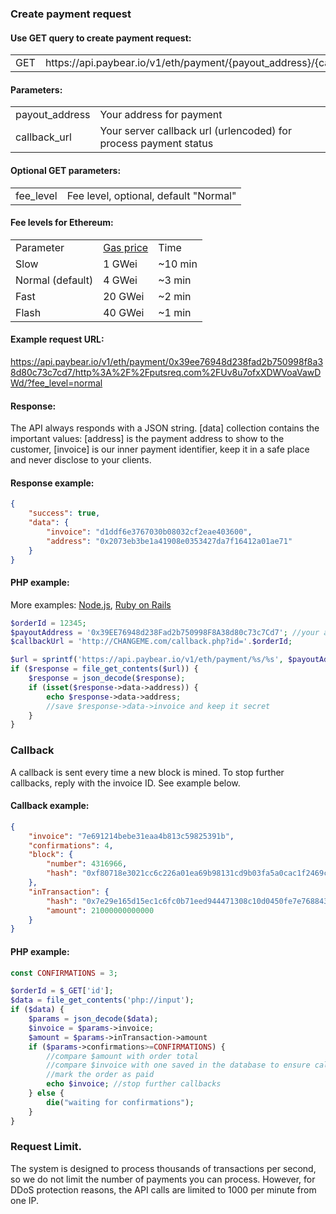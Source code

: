 <h3>Create payment request</h3>
<h4>Use GET query to create payment request:</h4>
<table border="0" cellspacing="0" cellpadding="10" >
        <tbody><tr>
            <td>GET</td>
            <td>https://api.paybear.io/v1/eth/payment/{payout_address}/{callback_url}</td>
        </tr>
    </tbody>
</table>
<h4>Parameters:</h4>
<table>
  <tbody>
  <tr>
    <td>payout_address</td>
    <td>Your address for payment</td>
  </tr>
  <tr>
      <td>callback_url</td>
      <td>Your server callback url (urlencoded) for process payment status</td>
  </tr>
</tbody></table>
<h4>Optional GET parameters:</h4>
<table>
  <tr>
    <td>fee_level</td>
    <td>Fee level, optional, default "Normal"</td>
  </tr>
</table>
<h4>Fee levels for Ethereum:</h4>
<table>
    <tr><td>Parameter</td><td><a href="http://ethgasstation.info/FAQpage.php">Gas price</a></td><td>Time</td></tr>
    <tr><td>Slow</td><td>1 GWei</td><td>~10 min</td></tr>
    <tr><td>Normal (default)</td><td>4 GWei</td><td>~3 min</td></tr>
    <tr><td>Fast</td><td>20 GWei</td><td>~2 min</td></tr>
    <tr><td>Flash</td><td>40 GWei</td><td>~1 min</td></tr>
</table>
<h4>Example request URL:</h4>
<a href="https://api.paybear.io/v1/eth/payment/0x39ee76948d238fad2b750998f8a38d80c73c7cd7/http%3A%2F%2Fputsreq.com%2FUv8u7ofxXDWVoaVawDWd/?fee_level=normal">
https://api.paybear.io/v1/eth/payment/0x39ee76948d238fad2b750998f8a38d80c73c7cd7/http%3A%2F%2Fputsreq.com%2FUv8u7ofxXDWVoaVawDWd/?fee_level=normal</a>
<h4>Response:</h4>
<p>The API always responds with a JSON string. [data] collection contains the important values: [address] is the payment address to show to the customer, [invoice] is our inner payment identifier, keep it in a safe place and never disclose to your clients.</p>
<h4>Response example:</h4>
<p>

```json
{
    "success": true,
    "data": {
        "invoice": "d1ddf6e3767030b08032cf2eae403600",
        "address": "0x2073eb3be1a41908e0353427da7f16412a01ae71"
    }
}
```

<h4>PHP example:</h4> More examples: <a href="nodejs">Node.js</a>, <a href="rails">Ruby on Rails</a>

```php
$orderId = 12345;
$payoutAddress = '0x39EE76948d238Fad2b750998F8A38d80c73c7Cd7'; //your address
$callbackUrl = 'http://CHANGEME.com/callback.php?id='.$orderId;

$url = sprintf('https://api.paybear.io/v1/eth/payment/%s/%s', $payoutAddress, urlencode($callbackUrl));
if ($response = file_get_contents($url)) {
    $response = json_decode($response);
    if (isset($response->data->address)) {
        echo $response->data->address;
        //save $response->data->invoice and keep it secret
    }
}
```

<h3>Callback</h3>
A callback is sent every time a new block is mined. To stop further callbacks, reply with the invoice ID. See example below.
<h4>Callback example:</h4>

```json
{
    "invoice": "7e691214bebe31eaa4b813c59825391b",
    "confirmations": 4,
    "block": {
        "number": 4316966,
        "hash": "0xf80718e3021cc6c226a01ea69b98131cd9b03fa5a0cac1f2469cc32d0f09e110"
    },
    "inTransaction": {
        "hash": "0x7e29e165d15ec1c6fc0b71eed944471308c10d0450fe7e768843241f944bdfde",
        "amount": 21000000000000
    }
}
```
<h4>PHP example:</h4>

```php
const CONFIRMATIONS = 3;

$orderId = $_GET['id'];
$data = file_get_contents('php://input');
if ($data) {
    $params = json_decode($data);
    $invoice = $params->invoice;
    $amount = $params->inTransaction->amount
    if ($params->confirmations>=CONFIRMATIONS) {
        //compare $amount with order total
        //compare $invoice with one saved in the database to ensure callback is legitimate
        //mark the order as paid
        echo $invoice; //stop further callbacks
    } else {
        die("waiting for confirmations");
    }
}
```

<h3>Request Limit.</h3>
The system is designed to process thousands of transactions per second, so we do not limit the number of payments you can process.
However, for DDoS protection reasons, the API calls are limited to 1000 per minute from one IP.